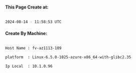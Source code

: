 
   
#### This Page Create at:

```bash

2024-08-14 - 11:58:53 UTC

```

#### Create By Machine:

```bash

Host Name : fv-az1113-109

platform  : Linux-6.5.0-1025-azure-x86_64-with-glibc2.35

Ip Local  : 10.1.0.96

```

